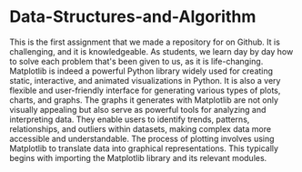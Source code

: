 # Data-Structures-and-Algorithm
This is the first assignment that we made a repository for on Github. It is challenging, and it is knowledgeable. As students, we learn day by day how to solve each problem that's been given to us, as it is life-changing.
Matplotlib is indeed a powerful Python library widely used for creating static, interactive, and animated visualizations in Python. It is also a very flexible and user-friendly interface for generating various types of plots, charts, and graphs. 
The graphs it generates with Matplotlib are not only visually appealing but also serve as powerful tools for analyzing and interpreting data. They enable users to identify trends, patterns, relationships, and outliers within datasets, making complex data more accessible and understandable.
The process of plotting involves using Matplotlib to translate data into graphical representations. This typically begins with importing the Matplotlib library and its relevant modules. 
